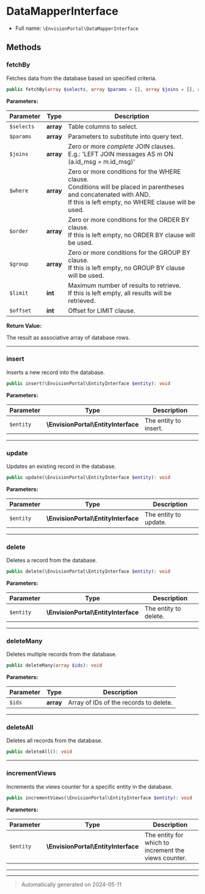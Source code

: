 # DataMapperInterface





* Full name: `\EnvisionPortal\DataMapperInterface`



## Methods


### fetchBy

Fetches data from the database based on specified criteria.

```php
public fetchBy(array $selects, array $params = [], array $joins = [], array $where = [], array $order = [], array $group = [], int $limit = null, int $offset = null): array
```








**Parameters:**

| Parameter | Type | Description |
|-----------|------|-------------|
| `$selects` | **array** | Table columns to select. |
| `$params` | **array** | Parameters to substitute into query text. |
| `$joins` | **array** | Zero or more *complete* JOIN clauses.<br />E.g.: &#039;LEFT JOIN messages AS m ON (a.id_msg = m.id_msg)&#039; |
| `$where` | **array** | Zero or more conditions for the WHERE clause.<br />Conditions will be placed in parentheses and concatenated with AND.<br />If this is left empty, no WHERE clause will be used. |
| `$order` | **array** | Zero or more conditions for the ORDER BY clause.<br />If this is left empty, no ORDER BY clause will be used. |
| `$group` | **array** | Zero or more conditions for the GROUP BY clause.<br />If this is left empty, no GROUP BY clause will be used. |
| `$limit` | **int** | Maximum number of results to retrieve.<br />If this is left empty, all results will be retrieved. |
| `$offset` | **int** | Offset for LIMIT clause. |


**Return Value:**

The result as associative array of database rows.




***

### insert

Inserts a new record into the database.

```php
public insert(\EnvisionPortal\EntityInterface $entity): void
```








**Parameters:**

| Parameter | Type | Description |
|-----------|------|-------------|
| `$entity` | **\EnvisionPortal\EntityInterface** | The entity to insert. |





***

### update

Updates an existing record in the database.

```php
public update(\EnvisionPortal\EntityInterface $entity): void
```








**Parameters:**

| Parameter | Type | Description |
|-----------|------|-------------|
| `$entity` | **\EnvisionPortal\EntityInterface** | The entity to update. |





***

### delete

Deletes a record from the database.

```php
public delete(\EnvisionPortal\EntityInterface $entity): void
```








**Parameters:**

| Parameter | Type | Description |
|-----------|------|-------------|
| `$entity` | **\EnvisionPortal\EntityInterface** | The entity to delete. |





***

### deleteMany

Deletes multiple records from the database.

```php
public deleteMany(array $ids): void
```








**Parameters:**

| Parameter | Type | Description |
|-----------|------|-------------|
| `$ids` | **array** | Array of IDs of the records to delete. |





***

### deleteAll

Deletes all records from the database.

```php
public deleteAll(): void
```












***

### incrementViews

Increments the views counter for a specific entity in the database.

```php
public incrementViews(\EnvisionPortal\EntityInterface $entity): void
```








**Parameters:**

| Parameter | Type | Description |
|-----------|------|-------------|
| `$entity` | **\EnvisionPortal\EntityInterface** | The entity for which to increment the views counter. |





***


***
> Automatically generated on 2024-05-11

